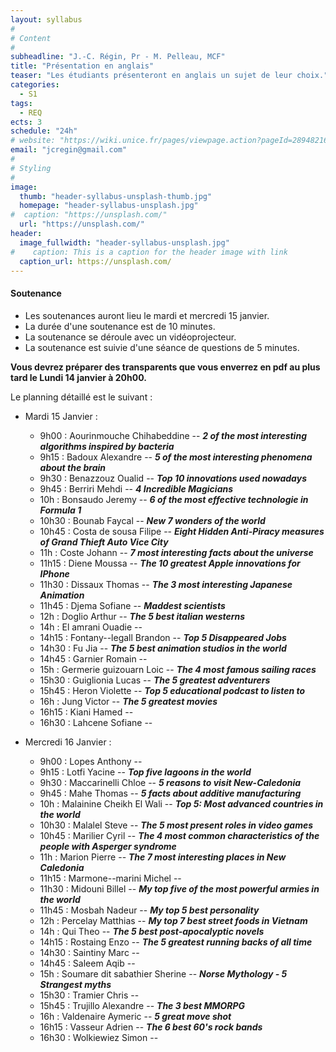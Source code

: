 ```yaml
---
layout: syllabus
#
# Content
#
subheadline: "J.-C. Régin, Pr - M. Pelleau, MCF"
title: "Présentation en anglais"
teaser: "Les étudiants présenteront en anglais un sujet de leur choix."
categories:
  - S1
tags:
  - REQ
ects: 3
schedule: "24h"
# website: "https://wiki.unice.fr/pages/viewpage.action?pageId=289482168"
email: "jcregin@gmail.com"
#
# Styling
#
image:
  thumb: "header-syllabus-unsplash-thumb.jpg"
  homepage: "header-syllabus-unsplash.jpg"
#  caption: "https://unsplash.com/"
  url: "https://unsplash.com/"
header:
  image_fullwidth: "header-syllabus-unsplash.jpg"
#    caption: This is a caption for the header image with link
  caption_url: https://unsplash.com/  
---
```


#### Soutenance ####

- Les soutenances auront lieu le mardi et mercredi 15 janvier.
- La durée d'une soutenance est de 10 minutes.
- La soutenance se déroule avec un vidéoprojecteur.
- La soutenance est suivie d'une séance de questions de 5 minutes.

**Vous devrez préparer des transparents que vous enverrez en pdf au plus tard le Lundi 14 janvier à 20h00.**

<!-- The 3 best fiction about Virtual Reality -->

Le planning détaillé est le suivant :
 - Mardi 15 Janvier :
    - 9h00 : Aourinmouche Chihabeddine -- ***2 of the most interesting algorithms inspired by bacteria***
    - 9h15 : Badoux Alexandre -- ***5 of the most interesting phenomena about the brain***
    - 9h30 : Benazzouz Oualid -- ***Top 10 innovations used nowadays***
    - 9h45 : Berriri Mehdi -- ***4 Incredible Magicians***
    - 10h : Bonsaudo Jeremy -- ***6 of the most effective technologie in Formula 1***
   - 10h30 : Bounab Faycal -- ***New 7 wonders of the world***
    - 10h45 : Costa de sousa Filipe -- ***Eight Hidden Anti-Piracy measures of Grand Thieft Auto Vice City***
    - 11h : Coste Johann -- ***7 most interesting facts about the universe***
    - 11h15 : Diene Moussa -- ***The 10 greatest Apple innovations for IPhone***
    - 11h30 : Dissaux Thomas -- ***The 3 most interesting Japanese Animation***
    - 11h45 : Djema Sofiane -- ***Maddest scientists***
    - 12h : Doglio Arthur -- ***The 5 best italian westerns***
    - 14h : El amrani Ouadie --
    - 14h15 : Fontany--legall Brandon -- ***Top 5 Disappeared Jobs***
    - 14h30 : Fu Jia -- ***The 5 best animation studios in the world***
    - 14h45 : Garnier Romain --
    - 15h : Germerie guizouarn Loic -- ***The 4 most famous sailing races***
    - 15h30 : Guiglionia Lucas -- ***The 5 greatest adventurers***
    - 15h45 : Heron Violette -- ***Top 5 educational podcast to listen to***
    - 16h : Jung Victor -- ***The 5 greatest movies***
    - 16h15 : Kiani Hamed --
    - 16h30 : Lahcene Sofiane --

  - Mercredi 16 Janvier :
    - 9h00 : Lopes Anthony --
    - 9h15 : Lotfi Yacine -- ***Top five lagoons in the world***
    - 9h30 : Maccarinelli Chloe -- ***5 reasons to visit New-Caledonia***
    - 9h45 : Mahe Thomas -- ***5 facts about additive manufacturing***
    - 10h : Malainine Cheikh El Wali -- ***Top 5: Most advanced countries in the world***
    - 10h30 : Malalel Steve -- ***The 5 most present roles in video games***
    - 10h45 : Marilier Cyril -- ***The 4 most common characteristics of the people with Asperger syndrome***
    - 11h : Marion Pierre -- ***The 7 most interesting places in New Caledonia***
    - 11h15 : Marmone--marini Michel --
    - 11h30 : Midouni Billel -- ***My top five of the most powerful armies in the world***
    - 11h45 : Mosbah Nadeur -- ***My top 5 best personality***
    - 12h : Percelay Matthias -- ***My top 7 best street foods in Vietnam***
    - 14h : Qui Theo -- ***The 5 best post-apocalyptic novels***
    - 14h15 : Rostaing Enzo -- ***The 5 greatest running backs of all time***
    - 14h30 : Saintiny Marc --
    - 14h45 : Saleem Aqib --
    - 15h : Soumare dit sabathier Sherine -- ***Norse Mythology - 5 Strangest myths***
    - 15h30 : Tramier Chris --
    - 15h45 : Trujillo Alexandre -- ***The 3 best MMORPG***
    - 16h : Valdenaire Aymeric -- ***5 great move shot***
    - 16h15 : Vasseur Adrien -- ***The 6 best 60's rock bands***
    - 16h30 : Wolkiewiez Simon --


